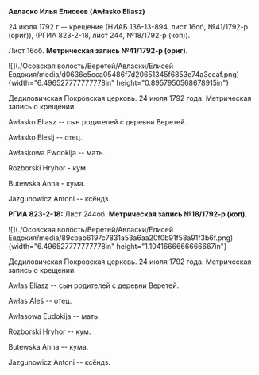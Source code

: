 **Авласко Илья Елисеев (Awłasko Eliasz)**

24 июля 1792 г -- крещение (НИАБ 136-13-894, лист 16об, №41/1792-р
(ориг)), (РГИА 823-2-18, лист 244, №18/1792-р (коп)).

Лист 16об. **Метрическая запись №41/1792-р (ориг).**

![](./Осовская волость/Веретей/Авласки/Елисей Евдокия/media/d0636e5cca05486f7d20651345f6853e74a3ccaf.png){width="6.496527777777778in"
height="0.8957950568678915in"}

Дедиловичская Покровская церковь. 24 июля 1792 года. Метрическая запись
о крещении.

Awłasko Eliasz -- сын родителей с деревни Веретей.

Awłasko Elesij -- отец.

Awłaskowa Ewdokija -- мать.

Rozborski Hryhor - кум.

Butewska Anna - кума.

Jazgunowicz Antoni -- ксёндз.

**РГИА 823-2-18:** Лист 244об. **Метрическая запись №18/1792-р (коп).**

![](./Осовская волость/Веретей/Авласки/Елисей Евдокия/media/89cbab6197c7831a53a6aa20f0b91f58a91f3b6f.png){width="6.496527777777778in"
height="1.1041666666666667in"}

Дедиловичская Покровская церковь. 24 июля 1792 года. Метрическая запись
о крещении.

Awłas Eliasz -- сын родителей с деревни Веретей.

Awłas Aleś -- отец.

Awłasowa Eudokija -- мать.

Rozborski Hryhor -- кум.

Butewska Anna -- кума.

Jazgunowicz Antoni -- ксёндз.
